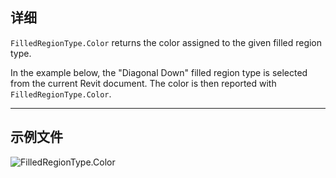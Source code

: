 ## 详细
`FilledRegionType.Color` returns the color assigned to the given filled region type.

In the example below, the "Diagonal Down" filled region type is selected from the current Revit document. The color is then reported with `FilledRegionType.Color`.

___
## 示例文件

![FilledRegionType.Color](./Revit.Elements.FilledRegionType.Color_img.jpg)
